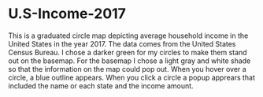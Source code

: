# U.S-Income-2017
This is a graduated circle map depicting average household income in the United States in the year 2017. The data comes from 
the United States Census Bureau. I chose a darker green for my circles to make them stand out on the basemap. For the basemap I chose a light gray and white shade so that the information on the map could pop out. When you hover over a circle, a blue outline appears. When you click a circle a popup apprears that included the name or each state and the income amount. 
